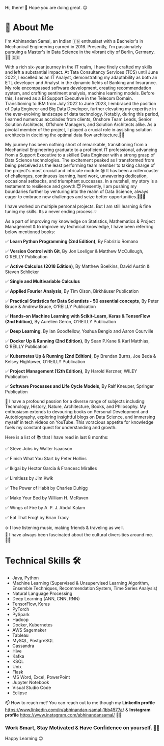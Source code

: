 Hi, there! 👋 Hope you are doing great. 😊

# 🚀 About Me

I'm Abhinandan Samal, an Indian 🇮🇳 enthusiast with a Bachelor's in Mechanical Engineering earned in 2016. Presently, I'm passionately pursuing a Master's in Data Science in the vibrant city of Berlin, Germany.🧑‍🎓 🇩🇪

With a rich six-year journey in the IT realm, I have finely crafted my skills and left a substantial impact. At Tata Consultancy Services (TCS) until June 2022, I excelled as an IT Analyst, demonstrating my adaptability as both an ETL developer and Analyst in the dynamic fields of Banking and Insurance. My role encompassed software development, creating recommendation system, and crafting sentiment analysis, machine learning models. Before this, I served as a BI Support Executive in the Telecom Domain. Transitioning to IBM from July 2022 to June 2023, I embraced the position of Data Engineer and Big Data Developer, further elevating my expertise in the ever-evolving landscape of data technology. Notably, during this period, I earned numerous accolades from clients, Onshore Team Leads, Senior Solution Architects, Offshore Managers, and Solution Architects alike. As a pivotal member of the project, I played a crucial role in assisting solution architects in deciding the optimal data flow architecture.👨‍💻

My journey has been nothing short of remarkable, transitioning from a Mechanical Engineering graduate to a proficient IT professional, advancing from a Support Executive to a skilled Data Engineer with a strong grasp of Data Science technologies. The excitement peaked as I transformed from being perceived as the least performing team member to taking charge of the project's most crucial and intricate module.😎 It has been a rollercoaster of challenges, continuous learning, hard work, unwavering dedication, occasional setbacks, and triumphant successes. In a nutshell, my story is a testament to resilience and growth.😇 Presently, I am pushing my boundaries further by venturing into the realm of Data Science, always eager to embrace new challenges and seize better opportunities.💪👨‍💻

I have worked on multiple personal projects. But I am still learning & fine tuning my skills. Its a never ending process.💡

As a part of improving my knowledge on Statistics, Mathematics & Project Management & to improve my technical knowledge, I have been referring below mentioned books:

✅ __Learn Python Programming (2nd Edition)__, By Fabrizio Romano

✅ __Version Control with Git__, By Jon Loeliger & Matthew McCullough, O'REILLY Publication

✅ __Active Calculus (2018 Edition)__, By Matthew Boelkins, David Austin & Steven Schlicker

✅ __Single and Multivariable Calculus__

✅ __Applied Fourier Analysis__, By Tim Olson, Birkhäuser Publication

✅ __Practical Statistics for Data Scientists - 50 essential concepts__, By Peter Bruce & Andrew Bruce, O'REILLY Publication

✅ __Hands-on Machine Learning with Scikit-Learn, Keras & TensorFlow (2nd Edition)__, By Aurelien Geron, O'REILLY Publication

✅ __Deep Learning__, By Ian Goodfellow, Yoshua Bengio and Aaron Courville

✅ __Docker Up & Running (2nd Edition)__, By Sean P.Kane & Karl Matthias, O'REILLY Publication

✅ __Kubernetes Up & Running (2nd Edition)__, By Brendan Burns, Joe Beda & Kelsey Hightower, O'REILLY Publication

✅ __Project Management (12th Edition)__, By Harold Kerzner, WILEY Publication

✅ __Software Processes and Life Cycle Models__, By Ralf Kneuper, Springer Publication

📌 I have a profound passion for a diverse range of subjects including Technology, History, Nature, Architecture, Books, and Philosophy. My enthusiasm extends to devouring books on Personal Development and Autobiography, exploring insightful blogs on Data Science, and immersing myself in tech videos on YouTube. This voracious appetite for knowledge fuels my constant quest for understanding and growth. 

Here is a list of 📚 that I have read in last 8 months:  

✅ Steve Jobs by Walter Isaacson  

✅ Finish What You Start by Peter Hollins  

✅ Ikigai by Hector Garcia & Francesc Miralles  

✅ Limitless by Jim Kwik  

✅ The Power of Habit by Charles Duhigg  

✅ Make Your Bed by William H. McRaven  

✅ Wings of Fire by A. P. J. Abdul Kalam  

✅ Eat That Frog! by Brian Tracy

✈️ I love listening music, making friends & traveling as well.  
👀 I have always been fascinated about the cultural diversities around me. 🫶🏼

# Technical Skills 🛠️
- Java, Python  
- Machine Learning (Supervised & Unsupervised Learning Algorithm, Ensemble Techniques, Recommendation System, Time Series Analysis)  
- Natural Language Processing
- Deep Learning (ANN, CNN, RNN)
- TensorFlow, Keras
- PyTorch
- PySpark
- Hadoop
- Docker, Kubernetes
- AWS Sagemaker
- Tableau
- MySQL, PostgreSQL  
- Cassandra
- Hive   
- Kafka
- KSQL
- Unix
- Flask
- MS Word, Excel, PowerPoint  
- Jupyter Notebook  
- Visual Studio Code  
- Eclipse


📫 How to reach me?  You can reach out to me though my **LinkedIn profile** https://www.linkedin.com/in/abhinandan-samal-1bb4577a/ & **Instagram profile** https://www.instagram.com/abhinandansamal/ 🤳🏼

### Work Smart, Stay Motivated & Have Confidence on yourself. 💪🏼
Happy Learning 😊
